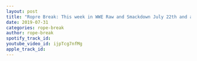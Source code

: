 ```yaml
---
layout: post
title: "Ropre Break: This week in WWE Raw and Smackdown July 22th and also thoughts about Smackville."
date: 2019-07-31
categories: rope-break
author: rope-break
spotify_track_id: 
youtube_video_id: ijpTcg7nfMg
apple_track_id: 
---
```

